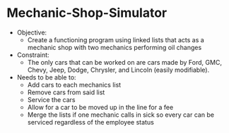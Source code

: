 # Mechanic-Shop-Simulator
- Objective: 
  - Create a functioning program using linked lists that acts as a mechanic shop with two mechanics performing oil     changes
- Constraint: 
  - The only cars that can be worked on are cars made by Ford, GMC, Chevy, Jeep, Dodge, Chrysler, and Lincoln (easily  modifiable).
- Needs to be able to:
  - Add cars to each mechanics list
  - Remove cars from said list
  - Service the cars
  - Allow for a car to be moved up in the line for a fee
  - Merge the lists if one mechanic calls in sick so every car can be serviced regardless of the employee status
      
      
